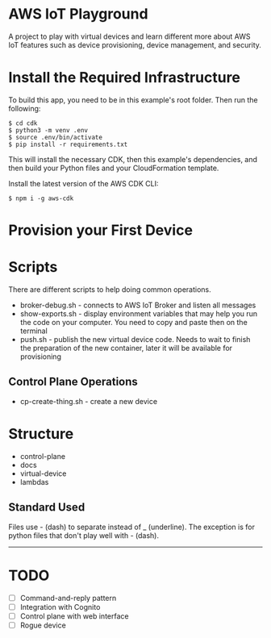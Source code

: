 # AWS IoT Playground

A project to play with virtual devices and learn different more about AWS IoT features such as device provisioning, device management, and security.

# Install the Required Infrastructure

To build this app, you need to be in this example's root folder. Then run the following:

```
$ cd cdk
$ python3 -m venv .env
$ source .env/bin/activate
$ pip install -r requirements.txt
```

This will install the necessary CDK, then this example's dependencies, and then build your Python files and your CloudFormation template.

Install the latest version of the AWS CDK CLI:

```
$ npm i -g aws-cdk
```
# Provision your First Device

# Scripts

There are different scripts to help doing common operations.
* broker-debug.sh - connects to AWS IoT Broker and listen all messages
* show-exports.sh - display environment variables that may help you run the code on your computer. You need to copy and paste then on the terminal
* push.sh - publish the new virtual device code. Needs to wait to finish the preparation of the new container, later it will be available for provisioning

## Control Plane Operations

* cp-create-thing.sh - create a new device

# Structure

* control-plane
* docs
* virtual-device
* lambdas

## Standard Used

Files use - (dash) to separate instead of _ (underline). The exception is for python files that don't play well with - (dash).

---

# TODO
- [ ] Command-and-reply pattern
- [ ] Integration with Cognito
- [ ] Control plane with web interface 
- [ ] Rogue device
